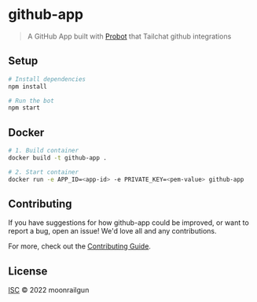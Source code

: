 # github-app

> A GitHub App built with [Probot](https://github.com/probot/probot) that Tailchat github integrations

## Setup

```sh
# Install dependencies
npm install

# Run the bot
npm start
```

## Docker

```sh
# 1. Build container
docker build -t github-app .

# 2. Start container
docker run -e APP_ID=<app-id> -e PRIVATE_KEY=<pem-value> github-app
```

## Contributing

If you have suggestions for how github-app could be improved, or want to report a bug, open an issue! We'd love all and any contributions.

For more, check out the [Contributing Guide](CONTRIBUTING.md).

## License

[ISC](LICENSE) © 2022 moonrailgun
